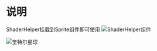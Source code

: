 # 说明
ShaderHelper挂载到Sprite组件即可使用
![ShaderHelper组件](https://github.com/ShawnZhang2015/ShaderHelper/raw/master/ShaderHelper.png)

![奎特尔星球](https://github.com/ShawnZhang2015/uikiller/raw/master/WeChat-Official-Accounts.jpg)